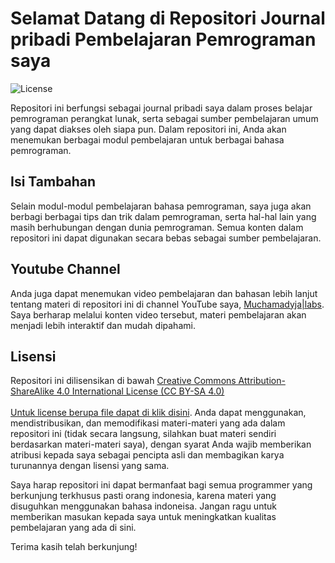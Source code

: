# Selamat Datang di Repositori Journal pribadi Pembelajaran Pemrograman saya

![License](https://img.shields.io/badge/license-CC%20BY--SA%204.0-blue)

Repositori ini berfungsi sebagai journal pribadi saya dalam proses belajar pemrograman perangkat lunak, serta sebagai sumber pembelajaran umum yang dapat diakses oleh siapa pun. Dalam repositori ini, Anda akan menemukan berbagai modul pembelajaran untuk berbagai bahasa pemrograman.

## Isi Tambahan

Selain modul-modul pembelajaran bahasa pemrograman, saya juga akan berbagi berbagai tips dan trik dalam pemrograman, serta hal-hal lain yang masih berhubungan dengan dunia pemrograman. Semua konten dalam repositori ini dapat digunakan secara bebas sebagai sumber pembelajaran.

## Youtube Channel

Anda juga dapat menemukan video pembelajaran dan bahasan lebih lanjut tentang materi di repositori ini di channel YouTube saya, [Muchamadyja|labs](https://www.youtube.com/@muchamadyja). Saya berharap melalui konten video tersebut, materi pembelajaran akan menjadi lebih interaktif dan mudah dipahami.

## Lisensi

Repositori ini dilisensikan di bawah [Creative Commons Attribution-ShareAlike 4.0 International License (CC BY-SA 4.0)](https://creativecommons.org/licenses/by-sa/4.0/)<br><br>[Untuk license berupa file dapat di klik disini](https://github.com/muchamadyja/progjournal/blob/main/LICENSE). Anda dapat menggunakan, mendistribusikan, dan memodifikasi materi-materi yang ada dalam repositori ini (tidak secara langsung, silahkan buat materi sendiri berdasarkan materi-materi saya), dengan syarat Anda wajib memberikan atribusi kepada saya sebagai pencipta asli dan membagikan karya turunannya dengan lisensi yang sama.

Saya harap repositori ini dapat bermanfaat bagi semua programmer yang berkunjung terkhusus pasti orang indonesia, karena materi yang disuguhkan menggunakan bahasa indoneisa. Jangan ragu untuk memberikan masukan kepada saya untuk meningkatkan kualitas pembelajaran yang ada di sini.

Terima kasih telah berkunjung!
